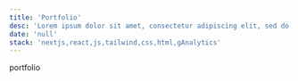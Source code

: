 ```yaml
---
title: 'Portfolio'
desc: 'Lorem ipsum dolor sit amet, consectetur adipiscing elit, sed do eiusmod tempor incididunt ut labore et dolore magna aliqua.'
date: 'null'
stack: 'nextjs,react,js,tailwind,css,html,gAnalytics'
---
```


portfolio

